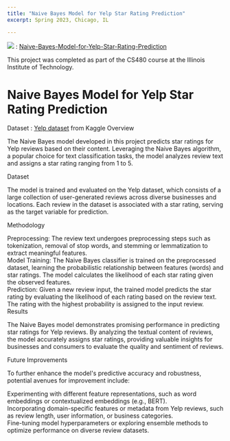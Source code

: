 ```yaml
---
title: "Naive Bayes Model for Yelp Star Rating Prediction"
excerpt: Spring 2023, Chicago, IL

---
```

 
<img src="https://img.shields.io/badge/GitHub-181717?style=flat-square&logo=GitHub&logoColor=white"/> : [Naive-Bayes-Model-for-Yelp-Star-Rating-Prediction](https://github.com/Juhyunn0/Naive-Bayes-Model-for-Yelp-Star-Rating-Prediction)

This project was completed as part of the CS480 course at the Illinois Institute of Technology.   
# Naive Bayes Model for Yelp Star Rating Prediction  

Dataset : [Yelp dataset](https://www.kaggle.com/datasets/yelp-dataset/yelp-dataset) from Kaggle
Overview  
  
The Naive Bayes model developed in this project predicts star ratings for Yelp reviews based on their content. Leveraging the Naive Bayes algorithm, a popular choice for text classification tasks, the model analyzes review text and assigns a star rating ranging from 1 to 5.  
  
Dataset
  
The model is trained and evaluated on the Yelp dataset, which consists of a large collection of user-generated reviews across diverse businesses and locations. Each review in the dataset is associated with a star rating, serving as the target variable for prediction.  
  
Methodology
  
Preprocessing: The review text undergoes preprocessing steps such as tokenization, removal of stop words, and stemming or lemmatization to extract meaningful features.  
Model Training: The Naive Bayes classifier is trained on the preprocessed dataset, learning the probabilistic relationship between features (words) and star ratings. The model calculates the likelihood of each star rating given the observed features.  
Prediction: Given a new review input, the trained model predicts the star rating by evaluating the likelihood of each rating based on the review text. The rating with the highest probability is assigned to the input review.  
Results  
  
The Naive Bayes model demonstrates promising performance in predicting star ratings for Yelp reviews. By analyzing the textual content of reviews, the model accurately assigns star ratings, providing valuable insights for businesses and consumers to evaluate the quality and sentiment of reviews.  
  
Future Improvements  
  
To further enhance the model's predictive accuracy and robustness, potential avenues for improvement include:  
  
Experimenting with different feature representations, such as word embeddings or contextualized embeddings (e.g., BERT).  
Incorporating domain-specific features or metadata from Yelp reviews, such as review length, user information, or business categories.  
Fine-tuning model hyperparameters or exploring ensemble methods to optimize performance on diverse review datasets.  
